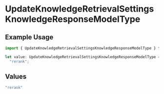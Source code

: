 # UpdateKnowledgeRetrievalSettingsKnowledgeResponseModelType

## Example Usage

```typescript
import { UpdateKnowledgeRetrievalSettingsKnowledgeResponseModelType } from "@orq-ai/node/models/operations";

let value: UpdateKnowledgeRetrievalSettingsKnowledgeResponseModelType =
  "rerank";
```

## Values

```typescript
"rerank"
```